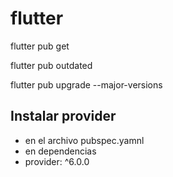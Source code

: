 # flutter

flutter pub get

flutter pub outdated

flutter pub upgrade --major-versions

## Instalar provider

- en el archivo pubspec.yamnl
- en dependencias
- provider: ^6.0.0
